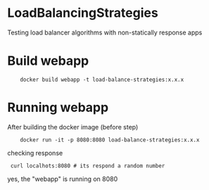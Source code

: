# LoadBalancingStrategies
Testing load balancer algorithms with non-statically response apps

# Build webapp

```shell
    docker build webapp -t load-balance-strategies:x.x.x
```

# Running webapp

After building the docker image (before step)
```shel
    docker run -it -p 8080:8080 load-balance-strategies:x.x.x
```

checking response
```shell
 curl localhots:8080 # its respond a random number
```

yes, the "webapp" is running on 8080
